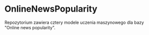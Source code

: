 # OnlineNewsPopularity
Repozytorium zawiera cztery modele uczenia maszynowego dla bazy "Online news popularity".
